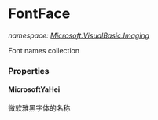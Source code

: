 ﻿# FontFace
_namespace: [Microsoft.VisualBasic.Imaging](./index.md)_

Font names collection




### Properties

#### MicrosoftYaHei
微软雅黑字体的名称
